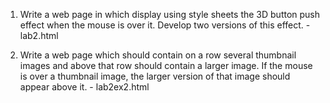 1. Write a web page in which display using style sheets the 3D button push effect when the mouse is over it. Develop two versions of this effect. - lab2.html

14. Write a web page which should contain on a row several thumbnail images and above that row should contain a larger image. If the mouse is over a thumbnail image, the larger version of that image should appear above it. - lab2ex2.html
